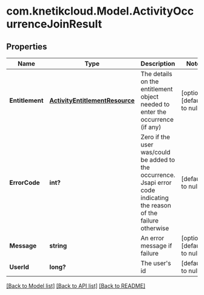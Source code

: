 # com.knetikcloud.Model.ActivityOccurrenceJoinResult
## Properties

Name | Type | Description | Notes
------------ | ------------- | ------------- | -------------
**Entitlement** | [**ActivityEntitlementResource**](ActivityEntitlementResource.md) | The details on the entitlement object needed to enter the occurrence (if any) | [optional] [default to null]
**ErrorCode** | **int?** | Zero if the user was/could be added to the occurrence. Jsapi error code indicating the reason of the failure otherwise | [default to null]
**Message** | **string** | An error message if failure | [optional] [default to null]
**UserId** | **long?** | The user&#39;s id | [default to null]

[[Back to Model list]](../README.md#documentation-for-models) [[Back to API list]](../README.md#documentation-for-api-endpoints) [[Back to README]](../README.md)

